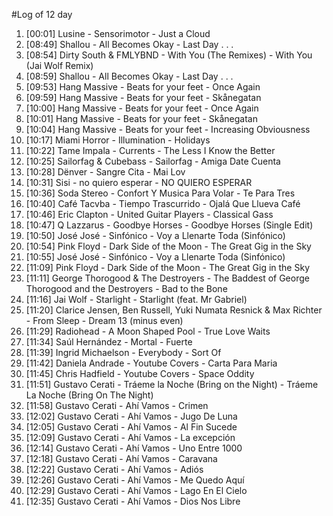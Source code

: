 #Log of 12 day

1. [00:01] Lusine - Sensorimotor - Just a Cloud
1. [08:49] Shallou - All Becomes Okay - Last Day . . .
1. [08:54] Dirty South & FMLYBND - With You (The Remixes) - With You (Jai Wolf Remix)
1. [08:59] Shallou - All Becomes Okay - Last Day . . .
1. [09:53] Hang Massive - Beats for your feet - Once Again
1. [09:59] Hang Massive - Beats for your feet - Skånegatan
1. [10:00] Hang Massive - Beats for your feet - Once Again
1. [10:01] Hang Massive - Beats for your feet - Skånegatan
1. [10:04] Hang Massive - Beats for your feet - Increasing Obviousness
1. [10:17] Miami Horror - Illumination - Holidays
1. [10:22] Tame Impala - Currents - The Less I Know the Better
1. [10:25] Sailorfag & Cubebass - Sailorfag - Amiga Date Cuenta
1. [10:28] Dënver - Sangre Cita - Mai Lov
1. [10:31] Sisi - no quiero esperar - NO QUIERO ESPERAR
1. [10:36] Soda Stereo - Confort Y Musica Para Volar - Te Para Tres
1. [10:40] Café Tacvba - Tiempo Trascurrido - Ojalá Que Llueva Café
1. [10:46] Eric Clapton - United Guitar Players - Classical Gass
1. [10:47] Q Lazzarus - Goodbye Horses - Goodbye Horses (Single Edit)
1. [10:50] José José - Sinfónico - Voy a Llenarte Toda (Sinfónico)
1. [10:54] Pink Floyd - Dark Side of the Moon - The Great Gig in the Sky
1. [10:55] José José - Sinfónico - Voy a Llenarte Toda (Sinfónico)
1. [11:09] Pink Floyd - Dark Side of the Moon - The Great Gig in the Sky
1. [11:11] George Thorogood & The Destroyers - The Baddest of George Thorogood and the Destroyers - Bad to the Bone
1. [11:16] Jai Wolf - Starlight - Starlight (feat. Mr Gabriel)
1. [11:20] Clarice Jensen, Ben Russell, Yuki Numata Resnick & Max Richter - From Sleep - Dream 13 (minus even)
1. [11:29] Radiohead - A Moon Shaped Pool - True Love Waits
1. [11:34] Saúl Hernández - Mortal - Fuerte
1. [11:39] Ingrid Michaelson - Everybody - Sort Of
1. [11:42] Daniela Andrade - Youtube Covers - Carta Para Maria
1. [11:45] Chris Hadfield - Youtube Covers - Space Oddity
1. [11:51] Gustavo Cerati - Tráeme la Noche (Bring on the Night) - Tráeme La Noche (Bring On The Night)
1. [11:58] Gustavo Cerati - Ahí Vamos - Crimen
1. [12:02] Gustavo Cerati - Ahí Vamos - Jugo De Luna
1. [12:05] Gustavo Cerati - Ahí Vamos - Al Fin Sucede
1. [12:09] Gustavo Cerati - Ahí Vamos - La excepción
1. [12:14] Gustavo Cerati - Ahí Vamos - Uno Entre 1000
1. [12:18] Gustavo Cerati - Ahí Vamos - Caravana
1. [12:22] Gustavo Cerati - Ahí Vamos - Adiós
1. [12:26] Gustavo Cerati - Ahí Vamos - Me Quedo Aquí
1. [12:29] Gustavo Cerati - Ahí Vamos - Lago En El Cielo
1. [12:35] Gustavo Cerati - Ahí Vamos - Dios Nos Libre
